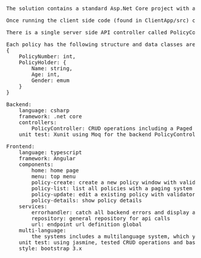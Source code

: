 <pre>
The solution contains a standard Asp.Net Core project with an Angular cli project. Using Visual Studio F5 will build both the server side and client side code and launch the website.

Once running the client side code (found in ClientApp/src) can be edited in Visual Studio or any other IDE (e.g. VSCode) and will be rebuilt as files are changed

There is a single server side API controller called PolicyController that has a very simple implementation of a repository for storing policies of the following format:

Each policy has the following structure and data classes are already provided:
{
	PolicyNumber: int,
	PolicyHolder: {
		Name: string,
		Age: int,
		Gender: emum
	}
}

Backend:
	language: csharp
	framework: .net core
	controllers: 
		PolicyController: CRUD operations including a Paged read to optimize reading
	unit test: Xunit using Moq for the backend PolicyController

Frontend:
	language: typescript
	framework: Angular
	components:
		home: home page
		menu: top menu
		policy-create: create a new policy window with validators
		policy-list: list all policies with a paging system
		policy-update: edit a existing policy with validators
		policy-details: show policy details
	services:
		errorhandler: catch all backend errors and display a modal window
		repository: general repository for api calls
		url: endpoint url definition global
	multi-language:
		the systems includes a multilanguage system, which you can switch between spanish and english
	unit test: using jasmine, tested CRUD operations and basics layouts.
	style: bootstrap 3.x
  </pre>
